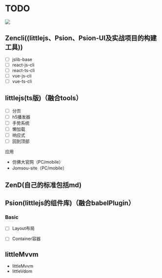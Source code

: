 # TODO

![](https://ws1.sinaimg.cn/mw690/005Pf0eLgy1fv8c49d4tpj30ij0eg74g.jpg)

## Zencli((littlejs、Psion、Psion-UI及实战项目的构建工具))
- [ ] jslib-base
- [ ] react-js-cli
- [ ] react-ts-cli
- [ ] vue-js-cli
- [ ] vue-ts-cli

## littlejs(ts版)（融合tools）
- [ ] 分页
- [ ] h5播发器
- [ ] 手势系统
- [ ] 懒加载
- [ ] 响应式
- [ ] 回到顶部

应用
- 仿佛大官网（PC/mobile）
- Jomsou-site（PC/mobile）

## ZenD(自己的标准包括md)

## Psion(littlejs的组件库)（融合babelPlugin）
### Basic
- [ ] Layout布局
- [ ] Container容器


## littleMvvm
- littleMvvm
- littleVdom